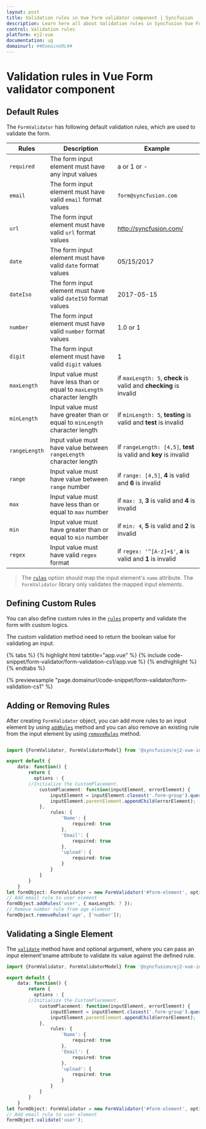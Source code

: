 ```yaml
---
layout: post
title: Validation rules in Vue Form validator component | Syncfusion
description: Learn here all about Validation rules in Syncfusion Vue Form validator component of Syncfusion Essential JS 2 and more.
control: Validation rules 
platform: ej2-vue
documentation: ug
domainurl: ##DomainURL##
---
```


# Validation rules in Vue Form validator component

## Default Rules

The `FormValidator` has following default validation rules, which are used to validate the form.

| Rules | Description | Example |
| ------------- | ------------- | ------------- |
| `required` | The form input element must have any input values | a or 1 or - |
| `email` | The form input element must have valid `email` format values | `form@syncfusion.com` |
| `url` | The form input element must have valid `url` format values | <http://syncfusion.com/> |
| `date` | The form input element must have valid `date` format values | 05/15/2017 |
| `dateIso` | The form input element must have valid `dateISO` format values | 2017-05-15 |
| `number` | The form input element must have valid `number` format values | 1.0 or 1 |
| `digit` | The form input element must have valid `digit` values | 1 |
| `maxLength` | Input value must have less than or equal to `maxLength` character length | if `maxLength: 5`, **check** is valid and **checking** is invalid |
| `minLength` | Input value must have greater than or equal to `minLength` character length | if `minLength: 5`, **testing** is valid and **test** is invalid |
| `rangeLength` | Input value must have value between `rangeLength` character length | if `rangeLength: [4,5]`, **test** is valid and **key** is invalid |
| `range` | Input value must have value between `range` number | if `range: [4,5]`, **4** is valid and **6** is invalid |
| `max` | Input value must have less than or equal to `max` number | if `max: 3`, **3** is valid and **4** is invalid |
| `min` | Input value must have greater than or equal to `min` number | if `min: 4`, **5** is valid and **2** is invalid |
| `regex` | Input value must have valid `regex` format | if `regex: '^[A-z]+$'`, **a** is valid and **1** is invalid |

> The [`rules`](https://ej2.syncfusion.com/documentation/api/form-validator/#rules) option should map the input element's `name` attribute.
> The `FormValidator` library only validates the mapped input elements.

## Defining Custom Rules

You can also define custom rules in the [`rules`](https://ej2.syncfusion.com/documentation/api/form-validator/#rules) property and validate the form with custom logics.

The custom validation method need to return the boolean value for validating an input.

{% tabs %}
{% highlight html tabtitle="app.vue" %}
{% include code-snippet/form-validator/form-validation-cs1/app.vue %}
{% endhighlight %}
{% endtabs %}
        
{% previewsample "page.domainurl/code-snippet/form-validator/form-validation-cs1" %}

## Adding or Removing Rules

After creating `FormValidator` object, you can add more rules to an input element by using [`addRules`](https://ej2.syncfusion.com/documentation/api/form-validator/#addrules) method and you can also remove an existing rule from the input element by using [`removeRules`](https://ej2.syncfusion.com/documentation/api/form-validator/#removerules) method.

```ts

import {FormValidator, FormValidatorModel} from '@syncfusion/ej2-vue-inputs';

export default {
    data: function() {
        return {
          options : {
        //Initialize the CustomPlacement.
            customPlacement: function(inputElement, errorElement) {
                inputElement = inputElement.closest('.form-group').querySelector('.error');
                inputElement.parentElement.appendChild(errorElement);
            },
                rules: {
                    'Name': {
                        required: true
                    },
                    'Email': {
                        required: true
                    },
                    'upload': {
                        required: true
                    }
                }
            }
        }
    }
let formObject: FormValidator = new FormValidator('#form-element', options);
// Add email rule to user element
formObject.addRules('user', { maxLength: 7 });
// Remove number rule from age element
formObject.removeRules('age', ['number']);
```

## Validating a Single Element

The [`validate`](https://ej2.syncfusion.com/documentation/api/form-validator/#validate) method have and optional argument, where you can pass an input element'sname attribute to validate its value against the defined rule.

```ts
import {FormValidator, FormValidatorModel} from '@syncfusion/ej2-vue-inputs';

export default {
    data: function() {
        return {
          options : {
        //Initialize the CustomPlacement.
            customPlacement: function(inputElement, errorElement) {
                inputElement = inputElement.closest('.form-group').querySelector('.error');
                inputElement.parentElement.appendChild(errorElement);
            },
                rules: {
                    'Name': {
                        required: true
                    },
                    'Email': {
                        required: true
                    },
                    'upload': {
                        required: true
                    }
                }
            }
        }
    }
let formObject: FormValidator = new FormValidator('#form-element', options);
// Add email rule to user element
formObject.validate('user');

```